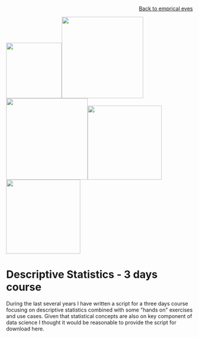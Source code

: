 <p align="right"> <a href="https://github.com/MWelHeb/empirical_eyes/blob/master/README.md">Back to emprical eyes</a> </p>

<img src = "Python.jfif" width="150"><img src = "Description_Covid_Scan_page1.jpg" width="220"><img src = "Description_Covid_Scan_page2.jpg" width="220"><img src = "Streamlit_scrsh5.JPG" width="200"><img src = "Cloud.jfif" width="200">

# <a name="id0"></a>Descriptive Statistics - 3 days course 

During the last several years I have written a script for a three days course focusing on descriptive statistics combined with some "hands on" exercises and use cases. Given that statistical concepts are also on key component of data science I thought it would be reasonable to provide the script for download here.  

